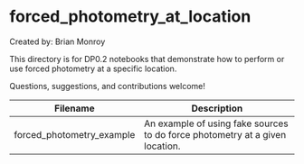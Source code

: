 # forced_photometry_at_location

Created by: Brian Monroy

This directory is for DP0.2 notebooks that demonstrate how to perform or use forced photometry at a specific location.

Questions, suggestions, and contributions welcome!


| Filename    | Description |
| ----------- | ----------- |
| forced_photometry_example | An example of using fake sources to do force photometry at a given location. |
